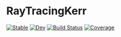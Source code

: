 # RayTracingKerr

[![Stable](https://img.shields.io/badge/docs-stable-blue.svg)](https://gvretina.github.io/RayTracingKerr.jl/stable/)
[![Dev](https://img.shields.io/badge/docs-dev-blue.svg)](https://gvretina.github.io/RayTracingKerr.jl/dev/)
[![Build Status](https://github.com/gvretina/RayTracingKerr.jl/actions/workflows/CI.yml/badge.svg?branch=main)](https://github.com/gvretina/RayTracingKerr.jl/actions/workflows/CI.yml?query=branch%3Amain)
[![Coverage](https://codecov.io/gh/gvretina/RayTracingKerr.jl/branch/main/graph/badge.svg)](https://codecov.io/gh/gvretina/RayTracingKerr.jl)

